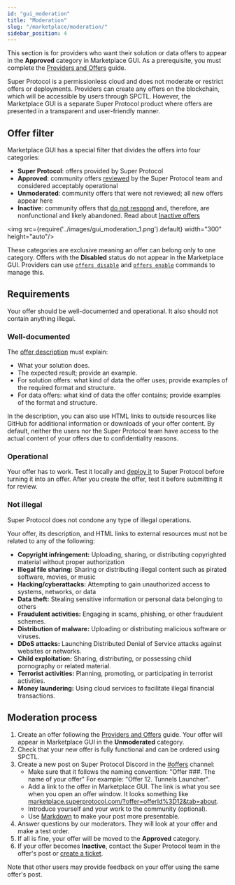 ```yaml
---
id: "gui_moderation"
title: "Moderation"
slug: "/marketplace/moderation/"
sidebar_position: 4
---
```


This section is for providers who want their solution or data offers to appear in the **Approved** category in Marketplace GUI. As a prerequisite, you must complete the [Providers and Offers](/developers/cli_guides/providers_offers) guide.

Super Protocol is a permissionless cloud and does not moderate or restrict offers or deployments. Providers can create any offers on the blockchain, which will be accessible by users through SPCTL. However, the Marketplace GUI is a separate Super Protocol product where offers are presented in a transparent and user-friendly manner.

## Offer filter

Marketplace GUI has a special filter that divides the offers into four categories:

- **Super Protocol**: offers provided by Super Protocol
- **Approved**: community offers [reviewed](/developers/marketplace/moderation/) by the Super Protocol team and considered acceptably operational
- **Unmoderated**: community offers that were not reviewed; all new offers appear here
- **Inactive**: community offers that [do not respond](/developers/cli_guides/providers_offers#step-5-run-offer-provisioner) and, therefore, are nonfunctional and likely abandoned. Read about [Inactive offers](/developers/cli_guides/providers_offers#inactive-offers)

<img src={require('../images/gui_moderation_1.png').default} width="300" height="auto"/>

These categories are exclusive meaning an offer can belong only to one category. Offers with the **Disabled** status do not appear in the Marketplace GUI. Providers can use [`offers disable`](/developers/cli_commands/offers/offers/disable) and [`offers enable`](/developers/cli_commands/offers/offers/enable) commands to manage this. 

## Requirements

Your offer should be well-documented and operational. It also should not contain anything illegal.

### Well-documented

The [offer description](/developers/cli_guides/providers_offers#offer-description) must explain:

- What your solution does.
- The expected result; provide an example.
- For solution offers: what kind of data the offer uses; provide examples of the required format and structure.
- For data offers: what kind of data the offer contains; provide examples of the format and structure.

In the description, you can also use HTML links to outside resources like GitHub for additional information or downloads of your offer content. By default, neither the users nor the Super Protocol team have access to the actual content of your offers due to confidentiality reasons.

### Operational

Your offer has to work. Test it locally and [deploy it](/developers/cli_guides/quick_guide) to Super Protocol before turning it into an offer. After you create the offer, test it before submitting it for review.

### Not illegal

Super Protocol does not condone any type of illegal operations.

Your offer, its description, and HTML links to external resources must not be related to any of the following:

- **Copyright infringement:** Uploading, sharing, or distributing copyrighted material without proper authorization
- **Illegal file sharing:** Sharing or distributing illegal content such as pirated software, movies, or music
- **Hacking/cyberattacks:** Attempting to gain unauthorized access to systems, networks, or data
- **Data theft:** Stealing sensitive information or personal data belonging to others
- **Fraudulent activities:** Engaging in scams, phishing, or other fraudulent schemes.
- **Distribution of malware:** Uploading or distributing malicious software or viruses.
- **DDoS attacks:** Launching Distributed Denial of Service attacks against websites or networks.
- **Child exploitation:** Sharing, distributing, or possessing child pornography or related material.
- **Terrorist activities:** Planning, promoting, or participating in terrorist activities.
- **Money laundering:** Using cloud services to facilitate illegal financial transactions.

## Moderation process

1. Create an offer following the [Providers and Offers](/developers/cli_guides/providers_offers) guide. Your offer will appear in Marketplace GUI in the **Unmoderated** category.
2. Check that your new offer is fully functional and can be ordered using SPCTL.
3. Create a new post on Super Protocol Discord in the [#offers](https://discord.com/channels/951018794590023681/1239934457041916035) channel:
   + Make sure that it follows the naming convention: "Offer ###. The name of your offer" For example: "Offer 12. Tunnels Launcher".
   + Add a link to the offer in Marketplace GUI. The link is what you see when you open an offer window. It looks something like [marketplace.superprotocol.com/?offer=offerId%3D12&tab=about](https://marketplace.superprotocol.com/?offer=offerId%3D12&tab=about).
   + Introduce yourself and your work to the community (optional).
   + Use [Markdown](https://www.markdownguide.org/) to make your post more presentable.
4. Answer questions by our moderators. They will look at your offer and make a test order.
5. If all is fine, your offer will be moved to the **Approved** category.
6. If your offer becomes **Inactive**, contact the Super Protocol team in the offer's post or [create a ticket](https://discord.com/channels/951018794590023681/1094128903037128735).

Note that other users may provide feedback on your offer using the same offer's post.
